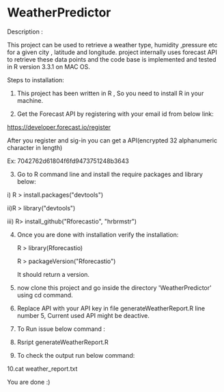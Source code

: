 # WeatherPredictor

Description :

This project can be used to retrieve a weather type, humidity ,pressure etc for a given city , latitude and longitude.
project internally uses forecast API to retrieve these data points and the code base is implemented and tested in R version 3.3.1 on MAC OS.

Steps to installation:

1. This project has been written in R , So you need to install R in your machine.

2. Get the Forecast API by registering with your email id from below link:

  https://developer.forecast.io/register
  
  After you register and sig-in you can get a API(encrypted 32 alphanumeric character in length)
  
  Ex: 7042762d61804f6fd9473751248b3643

3. Go to R command line and install the require packages and library below:
  
  i) R > install.packages("devtools")
  
  ii)R > library("devtools")
  
  iii) R> install_github("Rforecastio", "hrbrmstr")

4. Once you are done with installation verify the installation:

   R > library(Rforecastio)
 
   R > packageVersion("Rforecastio")
  
   It should return a version.

5. now clone this project and go inside the directory 'WeatherPredictor' using cd command.

6. Replace API with your API key in file generateWeatherReport.R line number 5, Current used API might be deactive.

7. To Run issue below command :

8. Rsript generateWeatherReport.R

9. To check the output run below command:

10.cat weather_report.txt

You are done  :)
